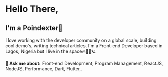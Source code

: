 <h1> Hello There, </h1>
<h2>I'm a Poindexter🤖</h2>
<p>I love working with the developer community on a global scale, building cool demo's, writing technical articles. I'm a Front-end Developer based in Lagos, Nigeria but I live in the space🔥🚀🌌🪐</p>
<p><strong>💬 Ask me about:</strong> Front-end Development, Program Management, ReactJS, NodeJS, Performance, Dart, Flutter,.</p>
